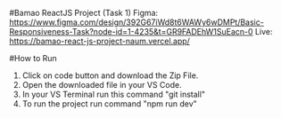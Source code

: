 #Bamao ReactJS Project (Task 1)
Figma: https://www.figma.com/design/392G67iWd8t6WAWy6wDMPt/Basic-Responsiveness-Task?node-id=1-4235&t=GR9FADEhW1SuEacn-0
Live: https://bamao-react-js-project-naum.vercel.app/

#How to Run

1. Click on code button and download the Zip File.
2. Open the downloaded file in your VS Code.
3. In your VS Terminal run this command "git install"
4. To run the project run command "npm run dev"

